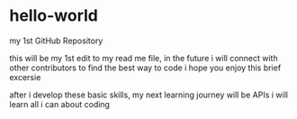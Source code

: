 # hello-world
my 1st GitHub Repository

this will be my 1st edit to my read me file, in the future i will connect with other contributors to find the best way to code
i hope you enjoy this brief excersie

after i develop these basic skills, my next learning journey will be APIs
i will learn all i can about coding
